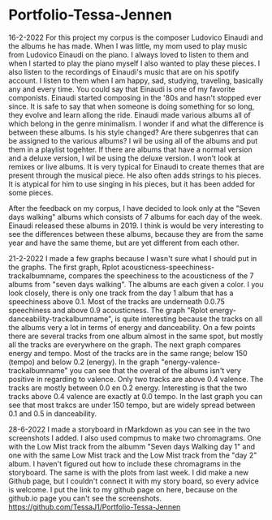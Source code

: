 # Portfolio-Tessa-Jennen
16-2-2022
For this project my corpus is the composer Ludovico Einaudi and the albums he has made. When I was little, my mom used to play music from Ludovico Einaudi on the piano. I always loved to listen to them and when I started to play the piano myself I also wanted to play these pieces. I also listen to the recordings of Einaudi's music that are on his spotify account. I listen to them when I am happy, sad, studying, traveling, basically any and every time. You could say that Einaudi is one of my favorite componists. Einaudi started composing in the '80s and hasn't stopped ever since. It is safe to say that when someone is doing something for so long, they evolve and learn allong the ride. Einaudi made various albums all of which belong in the genre minimalism. I wonder if and what the difference is between these albums. Is his style changed? Are there subgenres that can be assigned to the various albums? I wil be using all of the albums and put them in a playlist togehter. If there are albums that have a normal version and a deluxe version, I wil be using the deluxe version. I won't look at remixes or live albums. It is very typical for Einaudi to create themes that are present through the musical piece. He also often adds strings to his pieces. It is atypical for him to use singing in his pieces, but it has been added for some pieces. 

After the feedback on my corpus, I have decided to look only at the "Seven days walking" albums which consists of 7 albums for each day of the week. Einaudi released these albums in 2019. I think is would be very interesting to see the differences between these albums, because they are from the same year and have the same theme, but are yet different from each other.

21-2-2022
I made a few graphs because I wasn't sure what I should put in the graphs.
The first graph, Rplot acousticness-speechiness-trackalbumname, compares the speechiness to the acousticness of the 7 albums from "seven days walking". The albums are each given a color. I you look closely, there is only one track from the day 1 album that has a speechiness above 0.1. Most of the tracks are underneath 0.0.75 speechiness and above 0.9 acousticness. The graph "Rplot energy-danceability-trackalbumname", is quite interesting because the tracks on all the albums very a lot in terms of energy and danceability. On a few points there are several tracks from one album almost in the same spot, but mostly all the tracks are everywhere on the graph. The next graph compares energy and tempo. Most of the tracks are in the same range; below 150 (tempo) and below 0.2 (energy). In the graph "energy-valence-trackalbumname" you can see that the overal of the albums isn't very positive in regarding to valence. Only two tracks are above 0.4 valence. The tracks are mostly between 0.0 en 0.2 energy. Interesting is that the two tracks above 0.4 valence are exactly at 0.0 tempo. In the last graph you can see that most trakcs are under 150 tempo, but are widely spread between 0.1 and 0.5 in danceability.

28-6-2022
I made a storyboard in rMarkdown as you can see in the two screenshots I added. I also used compmus to make two chromagrams. One with the Low Mist track from the albumm "Seven days Walking day 1" and one with the same Low Mist track and the Low Mist track from the "day 2" album. I haven't figured out how to include these chromagrams in the storyboard. The same is with the plots from last week. I did make a new Github page, but I couldn't connect it with my story board, so every advice is welcome. 
I put the link to my github page on here, because on the github.io page you can't see the screenshots. https://github.com/TessaJ1/Portfolio-Tessa-Jennen

